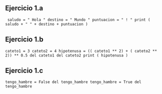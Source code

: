 ## Ejercicio 1.a

`
saludo = " Hola "
destino = " Mundo "
puntuacion = " ! "
print ( saludo + " " + destino + puntuacion )`

## Ejercicio 1.b

`cateto1 = 3
cateto2 = 4
hipotenusa = (( cateto1 ** 2) + ( cateto2 ** 2)) ** 0.5
del cateto1
del cateto2
print ( hipotenusa )
`

## Ejercicio 1.c

`tengo_hambre = False
del tengo_hambre
tengo_hambre = True
del tengo_hambre
`
